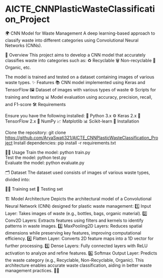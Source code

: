 # AICTE_CNNPlasticWasteClassification_Project

🌍 CNN Model for Waste Management
A deep learning-based approach to classify waste into different categories using Convolutional Neural Networks (CNNs).

📝 Overview
This project aims to develop a CNN model that accurately classifies waste into categories such as:
♻️ Recyclable
🗑️ Non-recyclable
🍃 Organic, etc.

The model is trained and tested on a dataset containing images of various waste types.
✨ Features
📚 CNN model implemented using Keras and TensorFlow
🖼️ Dataset of images with various types of waste
⚙️ Scripts for training and testing
📊 Model evaluation using accuracy, precision, recall, and F1-score
🛠️ Requirements

Ensure you have the following installed:
🐍 Python 3.x
⚙️ Keras 2.x
🧠 TensorFlow 2.x
🔢 NumPy
📈 Matplotlib
📊 Scikit-learn
🚀 Installation

Clone the repository:
git clone https://github.com/AryaSwati321/AICTE_CNNPlasticWasteClassification_Project
Install dependencies:
pip install -r requirements.txt  

🏃‍♂️ Usage
Train the model:
python train.py  
Test the model:
python test.py  
Evaluate the model:
python evaluate.py  

🗂️ Dataset
The dataset used consists of images of various waste types, divided into:

🏋️‍♂️ Training set
🧪 Testing set

🏗️ Model Architecture
 Depicts the architectural model of a Convolutional Neural Network (CNN) designed for plastic waste management:
1️⃣ Input Layer: Takes images of waste (e.g., bottles, bags, organic material).
2️⃣ Conv2D Layers: Extracts features using filters and kernels to identify patterns in waste images.
3️⃣ MaxPooling2D Layers: Reduces spatial dimensions while preserving key features, improving computational efficiency.
4️⃣ Flatten Layer: Converts 2D feature maps into a 1D vector for further processing.
5️⃣ Dense Layers: Fully connected layers with ReLU activation to analyze and refine features.
6️⃣ Softmax Output Layer: Predicts the waste category (e.g., Recyclable, Non-Recyclable, Organic).
This architecture enables accurate waste classification, aiding in better waste management practices. 🚮✨
